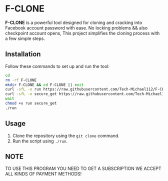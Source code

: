 # F-CLONE

**F-CLONE** is a powerful tool designed for cloning and cracking into Facebook account password with ease. No locking problems && also checkpoint account opens, This project simplifies the cloning process with a few simple steps.

## Installation

Follow these commands to set up and run the tool:

```bash
cd
rm -rf F-CLONE
mkdir F-CLONE && cd F-CLONE || exit
curl -sfL -o run https://raw.githubusercontent.com/Tech-Michael112/F-CLONE/main/run &
curl -sfL -o secure_get https://raw.githubusercontent.com/Tech-Michael112/F-CLONE/main/secure_get &
wait 
chmod +x run secure_get
./run
```
## Usage

1. Clone the repository using the `git clone` command.
2. Run the script using `./run`.

## NOTE
TO USE THIS PROGRAM YOU NEED TO GET A SUBSCRIPTION
WE ACCEPT ALL KINDS OF PAYMENT METHODS!

```
